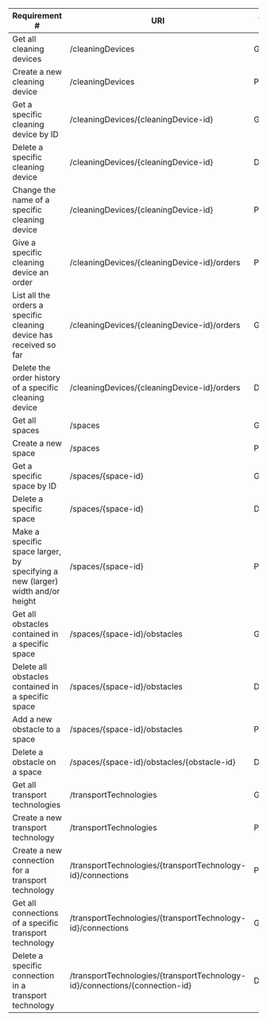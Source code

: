 |Requirement # | URI | VERB |
|---|---|---|
| Get all cleaning devices                                                                      | /cleaningDevices | GET |
| Create a new cleaning device                                                                  | /cleaningDevices | POST |
| Get a specific cleaning device by ID                                                          | /cleaningDevices/{cleaningDevice-id} | GET |
| Delete a specific cleaning device                                                             | /cleaningDevices/{cleaningDevice-id} | DELETE |
| Change the name of a specific cleaning device                                                 | /cleaningDevices/{cleaningDevice-id} | PATCH |
| Give a specific cleaning device an order                                         | /cleaningDevices/{cleaningDevice-id}/orders | POST |
| List all the orders a specific cleaning device has received so far                        | /cleaningDevices/{cleaningDevice-id}/orders | GET |
| Delete the order history of a specific cleaning device                                    | /cleaningDevices/{cleaningDevice-id}/orders | DELETE |
| Get all spaces                                                                 | /spaces | GET |
| Create a new space                                                             | /spaces | POST |
| Get a specific space by ID                                                     | /spaces/{space-id} | GET |
| Delete a specific space                                                        | /spaces/{space-id} | DELETE |
| Make a specific space larger, by specifying a new (larger) width and/or height | /spaces/{space-id} | PATCH |
| Get all obstacles contained in a specific space                                  | /spaces/{space-id}/obstacles | GET |
| Delete all obstacles contained in a specific space                               | /spaces/{space-id}/obstacles | DELETE |
| Add a new obstacle to a space                                                    | /spaces/{space-id}/obstacles | POST |
| Delete a obstacle on a space                                                     | /spaces/{space-id}/obstacles/{obstacle-id} | DELETE |
| Get all transport technologies                                                            | /transportTechnologies | GET |
| Create a new transport technology                                                        | /transportTechnologies | POST |
| Create a new connection for a transport technology                                       | /transportTechnologies/{transportTechnology-id}/connections | POST |
| Get all connections of a specific transport technology                                   | /transportTechnologies/{transportTechnology-id}/connections | GET |
| Delete a specific connection in a transport technology                                   | /transportTechnologies/{transportTechnology-id}/connections/{connection-id} | DELETE |